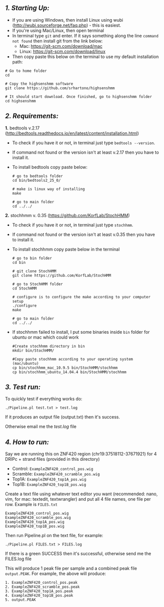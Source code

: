 ## *1. Starting Up:*

- If you are using Windows, then install Linux using wubi (http://wubi.sourceforge.net/faq.php) - this is easiest.
- If you're using Mac/Linux, then open terminal
- In terminal type `git` and enter. If it says something along the line `command not found` then install git from the link below:
    - Mac: https://git-scm.com/download/mac
    - Linux: https://git-scm.com/download/linux
- Then copy paste this below on the terminal to use my default installation path:

```
# Go to home folder
cd

# Copy the highsenshmm software
git clone https://github.com/srhartono/highsenshmm

# It should start download. Once finished, go to highsenshmm folder
cd highsenshmm
```

## *2. Requirements:*
    
__1.__ bedtools v.2.17 (http://bedtools.readthedocs.io/en/latest/content/installation.html)

- To check if you have it or not, in terminal just type `bedtools --version`. 
- If command not found or the version isn't at least v.2.17 then you have to install it.
- To install bedtools copy paste below:
    
    ```
    # go to bedtools folder
    cd bin/bedtools2_25_0/
    
    # make is linux way of installing
    make
    
    # go to main folder
    cd ../../
    ```
    
__2.__ stochhmm v. 0.35 (https://github.com/KorfLab/StochHMM)

- To check if you have it or not, in terminal just type `stochhmm`. 
- If command not found or the version isn't at least v.0.35 then you have to install it.
- To install stochhmm copy paste below in the terminal
    
    ```
    # go to bin folder
    cd bin
    
    # git clone StochHMM
    git clone https://github.com/KorfLab/StochHMM

    # go to StochHMM folder
    cd StochHMM
    
    # configure is to configure the make according to your computer setup
    ./configure
    make
    
    # go to main folder
    cd ../../
    ```

- If stochhmm failed to install, I put some binaries inside `bin` folder for ubuntu or mac which could work

    ```
    #Create stochhmm directory in bin
    mkdir bin/StochHMM/

    #Copy paste stochhmm according to your operating system (mac/ubuntu)
    cp bin/stochhmm_mac_10.9.5 bin/StochHMM/stochhmm
    cp bin/stochhmm_ubuntu_14.04.4 bin/StochHMM/stochhmm
    ```

## *3. Test run:*

To quickly test if everything works do:

`./Pipeline.pl test.txt > test.log`

If it produces an output file (output.txt) then it's success.

Otherwise email me the *test.log* file

## *4. How to run:*

Say we are running this on ZNF420 region (chr19:37518112-37671921) for 4 DRIPc + strand files (provided in this directory)

- Control:  `ExampleZNF420_control_pos.wig`
- Scramble: `ExampleZNF420_scramble_pos.wig`
- Top1A:    `ExampleZNF420_top1A_pos.wig`
- Top1B:    `ExampleZNF420_top1B_pos.wig`

Create a text file using whatever text editor you want (recommended: nano, vim, for mac: textedit, textwrangler) and put all 4 file names, one file per row. Example is `FILES.txt`

```
ExampleZNF420_control_pos.wig
ExampleZNF420_scramble_pos.wig
ExampleZNF420_top1A_pos.wig
ExampleZNF420_top1B_pos.wig
```

Then run Pipeline.pl on the text file, for example:

`./Pipeline.pl FILES.txt > FILES.log`

If there is a green SUCCESS then it's successful, otherwise send me the FILES.log file

This will produce 1 peak file per sample and a combined peak file `output.PEAK`. For example, the above will produce:

```
1. ExampleZNF420_control_pos.peak
2. ExampleZNF420_scramble_pos.peak
3. ExampleZNF420_top1A_pos.peak
4. ExampleZNF420_top1B_pos.peak
5. output.PEAK
```
